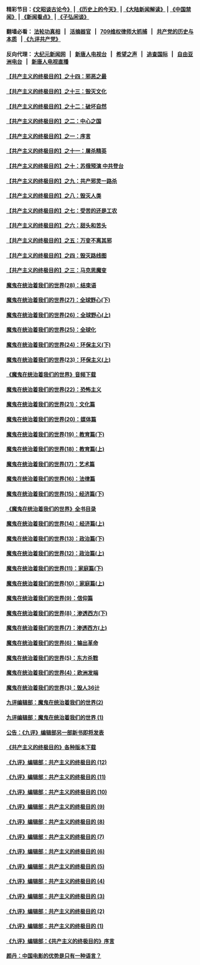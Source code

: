 #### 精彩节目：[《文昭谈古论今》](http://134.209.198.168/wenzhao) | [《历史上的今天》](http://134.209.198.168/today-in-history) | [《大陆新闻解读》](http://134.209.198.168/ntdtv-comedy) | [《中国禁闻》](http://134.209.198.168/ntdtv-news) | [《新闻看点》](http://134.209.198.168/news-insight) | [《子弘闲谈》](http://134.209.198.168/zihongxiantan/) 

  #### 翻墙必看： [法轮功真相](http://134.209.198.168:10000/videos/truth.html) &nbsp;&nbsp;|&nbsp;&nbsp; [活摘器官](http://134.209.198.168:10000/videos/res/Organs/) &nbsp;&nbsp;|&nbsp;&nbsp; [709维权律师大抓捕](http://134.209.198.168:10000/videos/709/) &nbsp;&nbsp;|&nbsp;&nbsp; [共产党的历史与本质](http://134.209.198.168:10000/videos/ccp.html) &nbsp;&nbsp;| [《九评共产党》](http://134.209.198.168:10000/videos/jiuping/) 

#### 反向代理： [大纪元新闻网](http://134.209.198.168:10080/) &nbsp;&nbsp;|&nbsp;&nbsp; [新唐人电视台](http://134.209.198.168:8000/) &nbsp;&nbsp;|&nbsp;&nbsp; [希望之声](http://134.209.198.168:8200/) &nbsp;&nbsp;|&nbsp;&nbsp; [追查国际](http://134.209.198.168:10010/) &nbsp;&nbsp;|&nbsp;&nbsp; [自由亚洲电台](http://134.209.198.168:9800/) &nbsp;&nbsp;|&nbsp;&nbsp; [新唐人电视直播](http://134.209.198.168/) 

#### [【共产主义的终极目的】之十四：邪恶之最](../pages/nsc422/n11150249.md?t=03311837) 

#### [【共产主义的终极目的】之十三：毁灭文化](../pages/nsc422/n11135227.md?t=03311837) 

#### [【共产主义的终极目的】之十二：破坏自然](../pages/nsc422/n11135214.md?t=03311837) 

#### [【共产主义的终极目的】之二：中心之国](../pages/nsc422/n11047728.md?t=03311837) 

#### [【共产主义的终极目的】之一：序言](../pages/nsc422/n11086077.md?t=03311837) 

#### [【共产主义的终极目的】之十一：屠杀精英](../pages/nsc422/n11118442.md?t=03311837) 

#### [【共产主义的终极目的】之十：苏俄预演 中共登台](../pages/nsc422/n11118424.md?t=03311837) 

#### [【共产主义的终极目的】之九：共产邪灵一路杀](../pages/nsc422/n11114139.md?t=03311837) 

#### [【共产主义的终极目的】之八：毁灭人类](../pages/nsc422/n11108503.md?t=03311837) 

#### [【共产主义的终极目的】之七：受苦的还是工农](../pages/nsc422/n11101809.md?t=03311837) 

#### [【共产主义的终极目的】之六：甜头和苦头](../pages/nsc422/n11096971.md?t=03311837) 

#### [【共产主义的终极目的】之五：万变不离其邪](../pages/nsc422/n11091285.md?t=03311837) 

#### [【共产主义的终极目的】之四：毁灭路线图](../pages/nsc422/n11086284.md?t=03311837) 

#### [【共产主义的终极目的】之三：马克思魔变](../pages/nsc422/n11061941.md?t=03311837) 

#### [魔鬼在统治着我们的世界(28)：结束语](../pages/nsc422/n10936246.md?t=03311837) 

#### [魔鬼在统治着我们的世界(27)：全球野心(下)](../pages/nsc422/n10928319.md?t=03311837) 

#### [魔鬼在统治着我们的世界(26)：全球野心(上)](../pages/nsc422/n10900318.md?t=03311837) 

#### [魔鬼在统治着我们的世界(25)：全球化](../pages/nsc422/n10788205.md?t=03311837) 

#### [魔鬼在统治着我们的世界(24)：环保主义(下)](../pages/nsc422/n10695307.md?t=03311837) 

#### [魔鬼在统治着我们的世界(23)：环保主义(上)](../pages/nsc422/n10688613.md?t=03311837) 

#### [《魔鬼在统治着我们的世界》音频下载](../pages/nsc422/n10635553.md?t=03311837) 

#### [魔鬼在统治着我们的世界(22)：恐怖主义](../pages/nsc422/n10614727.md?t=03311837) 

#### [魔鬼在统治着我们的世界(21)：文化篇](../pages/nsc422/n10597706.md?t=03311837) 

#### [魔鬼在统治着我们的世界(20)：媒体篇](../pages/nsc422/n10586579.md?t=03311837) 

#### [魔鬼在统治着我们的世界(19)：教育篇(下)](../pages/nsc422/n10564808.md?t=03311837) 

#### [魔鬼在统治着我们的世界(18)：教育篇(上)](../pages/nsc422/n10526970.md?t=03311837) 

#### [魔鬼在统治着我们的世界(17)：艺术篇](../pages/nsc422/n10499093.md?t=03311837) 

#### [魔鬼在统治着我们的世界(16)：法律篇](../pages/nsc422/n10485969.md?t=03311837) 

#### [魔鬼在统治着我们的世界(15)：经济篇(下)](../pages/nsc422/n10469975.md?t=03311837) 

#### [《魔鬼在统治着我们的世界》全书目录](../pages/nsc422/n10464261.md?t=03311837) 

#### [魔鬼在统治着我们的世界(14)：经济篇(上)](../pages/nsc422/n10457370.md?t=03311837) 

#### [魔鬼在统治着我们的世界(13)：政治篇(下)](../pages/nsc422/n10448270.md?t=03311837) 

#### [魔鬼在统治着我们的世界(12)：政治篇(上)](../pages/nsc422/n10444576.md?t=03311837) 

#### [魔鬼在统治着我们的世界(11)：家庭篇(下)](../pages/nsc422/n10440961.md?t=03311837) 

#### [魔鬼在统治着我们的世界(10)：家庭篇(上)](../pages/nsc422/n10435448.md?t=03311837) 

#### [魔鬼在统治着我们的世界(9)：信仰篇](../pages/nsc422/n10432159.md?t=03311837) 

#### [魔鬼在统治着我们的世界(8)：渗透西方(下)](../pages/nsc422/n10429603.md?t=03311837) 

#### [魔鬼在统治着我们的世界(7)：渗透西方(上)](../pages/nsc422/n10426013.md?t=03311837) 

#### [魔鬼在统治着我们的世界(6)：输出革命](../pages/nsc422/n10421536.md?t=03311837) 

#### [魔鬼在统治着我们的世界(5)：东方杀戮](../pages/nsc422/n10417707.md?t=03311837) 

#### [魔鬼在统治着我们的世界(4)：欧洲发端](../pages/nsc422/n10414890.md?t=03311837) 

#### [魔鬼在统治着我们的世界(3)：毁人36计](../pages/nsc422/n10411583.md?t=03311837) 

#### [九评编辑部：魔鬼在统治着我们的世界(2)](../pages/nsc422/n10410036.md?t=03311837) 

#### [九评编辑部：魔鬼在统治着我们的世界 (1)](../pages/nsc422/n10406825.md?t=03311837) 

#### [公告：《九评》编辑部另一部新书即将发表](../pages/nsc422/n10405104.md?t=03311837) 

#### [《共产主义的终极目的》各种版本下载](../pages/nsc422/n10022138.md?t=03311837) 

#### [《九评》编辑部：共产主义的终极目的 (12)](../pages/nsc422/n9933272.md?t=03311837) 

#### [《九评》编辑部：共产主义的终极目的 (11)](../pages/nsc422/n9924973.md?t=03311837) 

#### [《九评》编辑部：共产主义的终极目的 (10)](../pages/nsc422/n9920883.md?t=03311837) 

#### [《九评》编辑部：共产主义的终极目的 (9)](../pages/nsc422/n9916363.md?t=03311837) 

#### [《九评》编辑部：共产主义的终极目的 (8)](../pages/nsc422/n9912488.md?t=03311837) 

#### [《九评》编辑部：共产主义的终极目的 (7)](../pages/nsc422/n9901176.md?t=03311837) 

#### [《九评》编辑部：共产主义的终极目的 (6)](../pages/nsc422/n9899359.md?t=03311837) 

#### [《九评》编辑部：共产主义的终极目的 (5)](../pages/nsc422/n9893174.md?t=03311837) 

#### [《九评》编辑部：共产主义的终极目的 (4)](../pages/nsc422/n9891246.md?t=03311837) 

#### [《九评》编辑部：共产主义的终极目的 (3)](../pages/nsc422/n9879879.md?t=03311837) 

#### [《九评》编辑部：共产主义的终极目的 (2)](../pages/nsc422/n9876205.md?t=03311837) 

#### [《九评》编辑部：共产主义的终极目的 (1)](../pages/nsc422/n9865857.md?t=03311837) 

#### [《九评》编辑部：《共产主义的终极目的》序言](../pages/nsc422/n9862666.md?t=03311837) 

#### [颜丹：中国电影的优势是只有一种语言？](../pages/nsc422/n9583062.md?t=03311837) 

